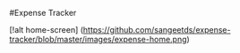 #Expense Tracker

[!alt home-screen] (https://github.com/sangeetds/expense-tracker/blob/master/images/expense-home.png)
